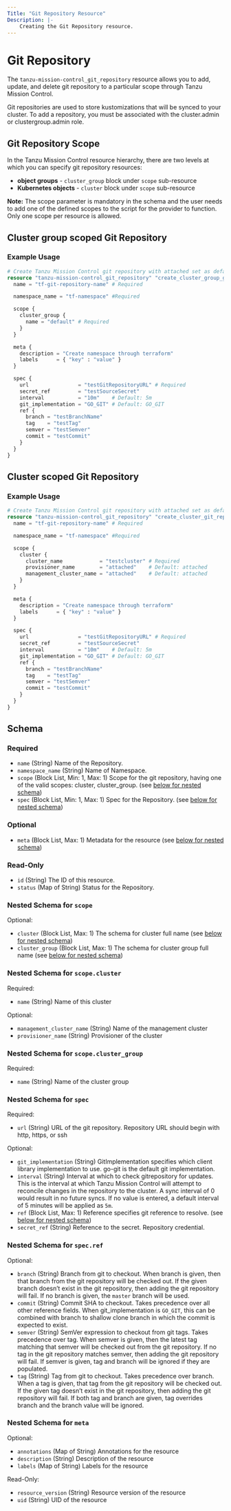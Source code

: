 ```yaml
---
Title: "Git Repository Resource"
Description: |-
    Creating the Git Repository resource.
---
```


# Git Repository

The `tanzu-mission-control_git_repository` resource allows you to add, update, and delete git repository to a particular scope through Tanzu Mission Control.

Git repositories are used to store kustomizations that will be synced to your cluster.
To add a repository, you must be associated with the cluster.admin or clustergroup.admin role.

[git-repository]: https://docs.vmware.com/en/VMware-Tanzu-Mission-Control/services/tanzumc-using/GUID-26C2D2F3-0E5C-4E56-B875-B7FB003267E4.html

## Git Repository Scope

In the Tanzu Mission Control resource hierarchy, there are two levels at which you can specify git repository resources:
- **object groups** - `cluster_group` block under `scope` sub-resource
- **Kubernetes objects** - `cluster` block under `scope` sub-resource

**Note:**
The scope parameter is mandatory in the schema and the user needs to add one of the defined scopes to the script for the provider to function.
Only one scope per resource is allowed.

## Cluster group scoped Git Repository

### Example Usage

```terraform
# Create Tanzu Mission Control git repository with attached set as default value.
resource "tanzu-mission-control_git_repository" "create_cluster_group_git_repository" {
  name = "tf-git-repository-name" # Required

  namespace_name = "tf-namespace" #Required

  scope {
    cluster_group {
      name = "default" # Required
    }
  }

  meta {
    description = "Create namespace through terraform"
    labels      = { "key" : "value" }
  }

  spec {
    url                = "testGitRepositoryURL" # Required
    secret_ref         = "testSourceSecret"
    interval           = "10m"    # Default: 5m
    git_implementation = "GO_GIT" # Default: GO_GIT
    ref {
      branch = "testBranchName"
      tag    = "testTag"
      semver = "testSemver"
      commit = "testCommit"
    }
  }
}
```

## Cluster scoped Git Repository

### Example Usage

```terraform
# Create Tanzu Mission Control git repository with attached set as default value.
resource "tanzu-mission-control_git_repository" "create_cluster_git_repository" {
  name = "tf-git-repository-name" # Required

  namespace_name = "tf-namespace" #Required

  scope {
    cluster {
      cluster_name            = "testcluster" # Required
      provisioner_name        = "attached"    # Default: attached
      management_cluster_name = "attached"    # Default: attached
    }
  }

  meta {
    description = "Create namespace through terraform"
    labels      = { "key" : "value" }
  }

  spec {
    url                = "testGitRepositoryURL" # Required
    secret_ref         = "testSourceSecret"
    interval           = "10m"    # Default: 5m
    git_implementation = "GO_GIT" # Default: GO_GIT
    ref {
      branch = "testBranchName"
      tag    = "testTag"
      semver = "testSemver"
      commit = "testCommit"
    }
  }
}
```
<!-- schema generated by tfplugindocs -->
## Schema

### Required

- `name` (String) Name of the Repository.
- `namespace_name` (String) Name of Namespace.
- `scope` (Block List, Min: 1, Max: 1) Scope for the git repository, having one of the valid scopes: cluster, cluster_group. (see [below for nested schema](#nestedblock--scope))
- `spec` (Block List, Min: 1, Max: 1) Spec for the Repository. (see [below for nested schema](#nestedblock--spec))

### Optional

- `meta` (Block List, Max: 1) Metadata for the resource (see [below for nested schema](#nestedblock--meta))

### Read-Only

- `id` (String) The ID of this resource.
- `status` (Map of String) Status for the Repository.

<a id="nestedblock--scope"></a>
### Nested Schema for `scope`

Optional:

- `cluster` (Block List, Max: 1) The schema for cluster full name (see [below for nested schema](#nestedblock--scope--cluster))
- `cluster_group` (Block List, Max: 1) The schema for cluster group full name (see [below for nested schema](#nestedblock--scope--cluster_group))

<a id="nestedblock--scope--cluster"></a>
### Nested Schema for `scope.cluster`

Required:

- `name` (String) Name of this cluster

Optional:

- `management_cluster_name` (String) Name of the management cluster
- `provisioner_name` (String) Provisioner of the cluster


<a id="nestedblock--scope--cluster_group"></a>
### Nested Schema for `scope.cluster_group`

Required:

- `name` (String) Name of the cluster group



<a id="nestedblock--spec"></a>
### Nested Schema for `spec`

Required:

- `url` (String) URL of the git repository. Repository URL should begin with http, https, or ssh

Optional:

- `git_implementation` (String) GitImplementation specifies which client library implementation to use. go-git is the default git implementation.
- `interval` (String) Interval at which to check gitrepository for updates. This is the interval at which Tanzu Mission Control will attempt to reconcile changes in the repository to the cluster. A sync interval of 0 would result in no future syncs. If no value is entered, a default interval of 5 minutes will be applied as `5m`.
- `ref` (Block List, Max: 1) Reference specifies git reference to resolve. (see [below for nested schema](#nestedblock--spec--ref))
- `secret_ref` (String) Reference to the secret. Repository credential.

<a id="nestedblock--spec--ref"></a>
### Nested Schema for `spec.ref`

Optional:

- `branch` (String) Branch from git to checkout. When branch is given, then that branch from the git repository will be checked out. If the given branch doesn’t exist in the git repository, then adding the git repository will fail. If no branch is given, the `master` branch will be used.
- `commit` (String) Commit SHA to checkout. Takes precedence over all other reference fields. When git_implementation is `GO_GIT`, this can be combined with branch to shallow clone branch in which the commit is expected to exist.
- `semver` (String) SemVer expression to checkout from git tags. Takes precedence over tag. When semver is given, then the latest tag matching that semver will be checked out from the git repository. If no tag in the git repository matches semver, then adding the git repository will fail. If semver is given, tag and branch will be ignored if they are populated.
- `tag` (String) Tag from git to checkout. Takes precedence over branch. When a tag is given, that tag from the git repository will be checked out. If the given tag doesn’t exist in the git repository, then adding the git repository will fail. If both tag and branch are given, tag overrides branch and the branch value will be ignored.



<a id="nestedblock--meta"></a>
### Nested Schema for `meta`

Optional:

- `annotations` (Map of String) Annotations for the resource
- `description` (String) Description of the resource
- `labels` (Map of String) Labels for the resource

Read-Only:

- `resource_version` (String) Resource version of the resource
- `uid` (String) UID of the resource